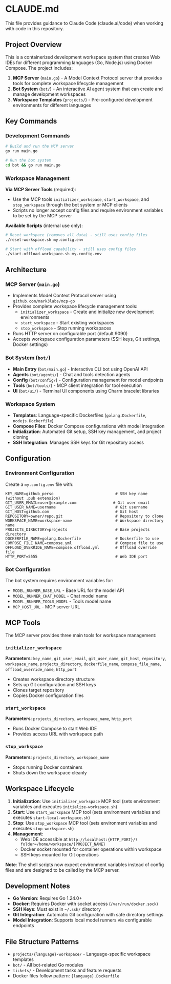 # CLAUDE.md

This file provides guidance to Claude Code (claude.ai/code) when working with code in this repository.

## Project Overview

This is a containerized development workspace system that creates Web IDEs for different programming languages (Go, Node.js) using Docker Compose. The project includes:

1. **MCP Server** (`main.go`) - A Model Context Protocol server that provides tools for complete workspace lifecycle management
2. **Bot System** (`bot/`) - An interactive AI agent system that can create and manage development workspaces
3. **Workspace Templates** (`projects/`) - Pre-configured development environments for different languages

## Key Commands

### Development Commands
```bash
# Build and run the MCP server
go run main.go

# Run the bot system
cd bot && go run main.go
```

### Workspace Management
**Via MCP Server Tools** (required):
- Use the MCP tools `initializer_workspace`, `start_workspace`, and `stop_workspace` through the bot system or MCP clients
- Scripts no longer accept config files and require environment variables to be set by the MCP server

**Available Scripts** (internal use only):
```bash
# Reset workspace (removes all data) - still uses config files
./reset-workspace.sh my.config.env

# Start with offload capability - still uses config files  
./start-offload-workspace.sh my.config.env
```


## Architecture

### MCP Server (`main.go`)
- Implements Model Context Protocol server using `github.com/mark3labs/mcp-go`
- Provides complete workspace lifecycle management tools:
  - `initializer_workspace` - Create and initialize new development environments
  - `start_workspace` - Start existing workspaces
  - `stop_workspace` - Stop running workspaces
- Runs HTTP server on configurable port (default 9090)
- Accepts workspace configuration parameters (SSH keys, Git settings, Docker settings)

### Bot System (`bot/`)
- **Main Entry** (`bot/main.go`) - Interactive CLI bot using OpenAI API
- **Agents** (`bot/agents/`) - Chat and tools detection agents
- **Config** (`bot/config/`) - Configuration management for model endpoints
- **Tools** (`bot/tools/`) - MCP client integration for tool execution
- **UI** (`bot/ui/`) - Terminal UI components using Charm bracelet libraries

### Workspace System
- **Templates**: Language-specific Dockerfiles (`golang.Dockerfile`, `nodejs.Dockerfile`)
- **Compose Files**: Docker Compose configurations with model integration
- **Initialization**: Automated Git setup, SSH key management, and project cloning
- **SSH Integration**: Manages SSH keys for Git repository access

## Configuration

### Environment Configuration
Create a `my.config.env` file with:
```env
KEY_NAME=github_perso                           # SSH key name (without .pub extension)
GIT_USER_EMAIL=user@example.com                # Git user email
GIT_USER_NAME=username                          # Git username
GIT_HOST=github.com                             # Git host
REPOSITORY=owner/repo.git                       # Repository to clone
WORKSPACE_NAME=workspace-name                   # Workspace directory name
PROJECTS_DIRECTORY=projects                     # Base projects directory
DOCKERFILE_NAME=golang.Dockerfile               # Dockerfile to use
COMPOSE_FILE_NAME=compose.yml                   # Compose file to use
OFFLOAD_OVERRIDE_NAME=compose.offload.yml       # Offload override file
HTTP_PORT=5555                                  # Web IDE port
```

### Bot Configuration
The bot system requires environment variables for:
- `MODEL_RUNNER_BASE_URL` - Base URL for the model API
- `MODEL_RUNNER_CHAT_MODEL` - Chat model name
- `MODEL_RUNNER_TOOLS_MODEL` - Tools model name
- `MCP_HOST_URL` - MCP server URL

## MCP Tools

The MCP server provides three main tools for workspace management:

### `initializer_workspace`
**Parameters**: `key_name`, `git_user_email`, `git_user_name`, `git_host`, `repository`, `workspace_name`, `projects_directory`, `dockerfile_name`, `compose_file_name`, `offload_override_name`, `http_port`
- Creates workspace directory structure
- Sets up Git configuration and SSH keys
- Clones target repository
- Copies Docker configuration files

### `start_workspace`  
**Parameters**: `projects_directory`, `workspace_name`, `http_port`
- Runs Docker Compose to start Web IDE
- Provides access URL with workspace path

### `stop_workspace`
**Parameters**: `projects_directory`, `workspace_name`
- Stops running Docker containers
- Shuts down the workspace cleanly

## Workspace Lifecycle

1. **Initialization**: Use `initializer_workspace` MCP tool (sets environment variables and executes `initialize-workspace.sh`)
2. **Start**: Use `start_workspace` MCP tool (sets environment variables and executes `start-local-workspace.sh`)
3. **Stop**: Use `stop_workspace` MCP tool (sets environment variables and executes `stop-workspace.sh`)
4. **Management**: 
   - Web IDE accessible at `http://localhost:{HTTP_PORT}/?folder=/home/workspace/{PROJECT_NAME}`
   - Docker socket mounted for container operations within workspace
   - SSH keys mounted for Git operations

**Note**: The shell scripts now expect environment variables instead of config files and are designed to be called by the MCP server.

## Development Notes

- **Go Version**: Requires Go 1.24.0+
- **Docker**: Requires Docker with socket access (`/var/run/docker.sock`)
- **SSH Keys**: Must exist in `~/.ssh/` directory
- **Git Integration**: Automatic Git configuration with safe directory settings
- **Model Integration**: Supports local model runners via configurable endpoints

## File Structure Patterns

- `projects/{language}-workspace/` - Language-specific workspace templates
- `bot/` - All bot-related Go modules
- `tickets/` - Development tasks and feature requests
- Docker files follow pattern: `{language}.Dockerfile`